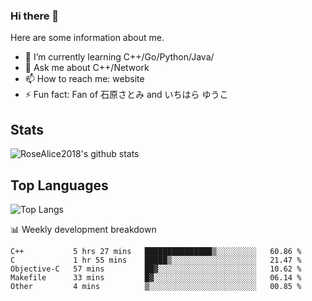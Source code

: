### Hi there 👋


<!-- **RoseAlice2018/RoseAlice2018** is a ✨ _special_ ✨ repository because its `README.md` (this file) appears on your GitHub profile. -->

Here are some information about me.

- 🌱 I’m currently learning C++/Go/Python/Java/
- 💬 Ask me about C++/Network
- 📫 How to reach me: website
- ⚡ Fun fact: Fan of 石原さとみ and いちはら ゆうこ


## Stats
![RoseAlice2018's github stats](https://github-readme-stats.vercel.app/api?username=RoseAlice2018&theme=tokyonight)

## Top Languages
![Top Langs](https://github-readme-stats.vercel.app/api/top-langs/?username=RoseAlice2018&layout=compact&theme=tokyonight)

📊 Weekly development breakdown
<!--START_SECTION:waka-->
```text
C++           5 hrs 27 mins   ███████████████▒░░░░░░░░░   60.86 % 
C             1 hr 55 mins    █████▒░░░░░░░░░░░░░░░░░░░   21.47 % 
Objective-C   57 mins         ██▓░░░░░░░░░░░░░░░░░░░░░░   10.62 % 
Makefile      33 mins         █▓░░░░░░░░░░░░░░░░░░░░░░░   06.14 % 
Other         4 mins          ▒░░░░░░░░░░░░░░░░░░░░░░░░   00.85 % 
```
<!--END_SECTION:waka-->
